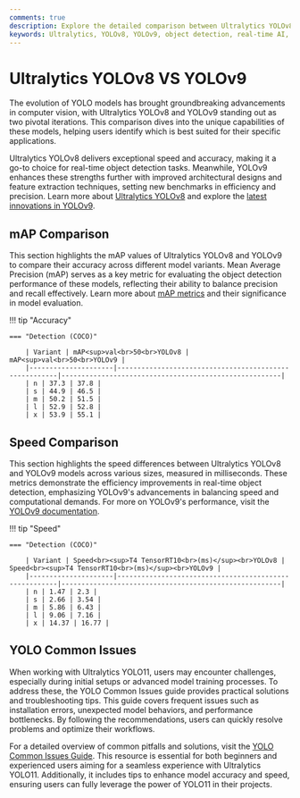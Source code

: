 ```yaml
---
comments: true
description: Explore the detailed comparison between Ultralytics YOLOv8 and YOLOv9, highlighting advancements in object detection, real-time AI performance, and edge AI capabilities. Dive into how these state-of-the-art models shape the future of computer vision across diverse applications.
keywords: Ultralytics, YOLOv8, YOLOv9, object detection, real-time AI, edge AI, computer vision
---
```


# Ultralytics YOLOv8 VS YOLOv9

The evolution of YOLO models has brought groundbreaking advancements in computer vision, with Ultralytics YOLOv8 and YOLOv9 standing out as two pivotal iterations. This comparison dives into the unique capabilities of these models, helping users identify which is best suited for their specific applications.

Ultralytics YOLOv8 delivers exceptional speed and accuracy, making it a go-to choice for real-time object detection tasks. Meanwhile, YOLOv9 enhances these strengths further with improved architectural designs and feature extraction techniques, setting new benchmarks in efficiency and precision. Learn more about [Ultralytics YOLOv8](https://docs.ultralytics.com/models/yolov8/) and explore the [latest innovations in YOLOv9](https://www.youtube.com/watch?v=ZF7EAodHn1U&t=1s).


## mAP Comparison

This section highlights the mAP values of Ultralytics YOLOv8 and YOLOv9 to compare their accuracy across different model variants. Mean Average Precision (mAP) serves as a key metric for evaluating the object detection performance of these models, reflecting their ability to balance precision and recall effectively. Learn more about [mAP metrics](https://www.ultralytics.com/glossary/mean-average-precision-map) and their significance in model evaluation.


!!! tip "Accuracy"

	=== "Detection (COCO)"

		| Variant | mAP<sup>val<br>50<br>YOLOv8 | mAP<sup>val<br>50<br>YOLOv9 |
		|---------------------|-------------------------------------------------------|-------------------------------------------------------|
		| n | 37.3 | 37.8 |
		| s | 44.9 | 46.5 |
		| m | 50.2 | 51.5 |
		| l | 52.9 | 52.8 |
		| x | 53.9 | 55.1 |
		

## Speed Comparison

This section highlights the speed differences between Ultralytics YOLOv8 and YOLOv9 models across various sizes, measured in milliseconds. These metrics demonstrate the efficiency improvements in real-time object detection, emphasizing YOLOv9's advancements in balancing speed and computational demands. For more on YOLOv9's performance, visit the [YOLOv9 documentation](https://docs.ultralytics.com/models/yolov9/).


!!! tip "Speed"

	=== "Detection (COCO)"

		| Variant | Speed<br><sup>T4 TensorRT10<br>(ms)</sup><br>YOLOv8 | Speed<br><sup>T4 TensorRT10<br>(ms)</sup><br>YOLOv9 |
		|---------------------|-------------------------------------------------------|-------------------------------------------------------|
		| n | 1.47 | 2.3 |
		| s | 2.66 | 3.54 |
		| m | 5.86 | 6.43 |
		| l | 9.06 | 7.16 |
		| x | 14.37 | 16.77 |

## YOLO Common Issues

When working with Ultralytics YOLO11, users may encounter challenges, especially during initial setups or advanced model training processes. To address these, the YOLO Common Issues guide provides practical solutions and troubleshooting tips. This guide covers frequent issues such as installation errors, unexpected model behaviors, and performance bottlenecks. By following the recommendations, users can quickly resolve problems and optimize their workflows.

For a detailed overview of common pitfalls and solutions, visit the [YOLO Common Issues Guide](https://docs.ultralytics.com/guides/yolo-common-issues/). This resource is essential for both beginners and experienced users aiming for a seamless experience with Ultralytics YOLO11. Additionally, it includes tips to enhance model accuracy and speed, ensuring users can fully leverage the power of YOLO11 in their projects.
